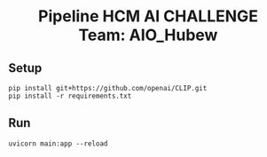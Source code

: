 <h1><center>Pipeline HCM AI CHALLENGE <br> Team: AIO_Hubew</center></h1>

## Setup 
```
pip install git+https://github.com/openai/CLIP.git
pip install -r requirements.txt
```

## Run 
```
uvicorn main:app --reload
```



